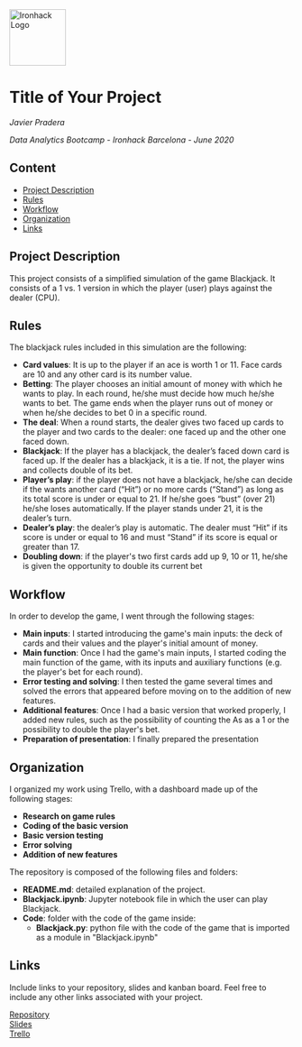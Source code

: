 <img src="https://bit.ly/2VnXWr2" alt="Ironhack Logo" width="100"/>

# Title of Your Project
*Javier Pradera*

*Data Analytics Bootcamp - Ironhack Barcelona - June 2020*

## Content
- [Project Description](#project-description)
- [Rules](#rules)
- [Workflow](#workflow)
- [Organization](#organization)
- [Links](#links)

## Project Description
This project consists of a simplified simulation of the game Blackjack. It consists of a 1 vs. 1 version in which the player (user) plays against the dealer (CPU).
## Rules
The blackjack rules included in this simulation are the following:
- **Card values**: It is up to the player if an ace is worth 1 or 11. Face cards are 10 and any other card is its number value.
- **Betting**: The player chooses an initial amount of money with which he wants to play. In each round, he/she must decide how much he/she wants to bet. The game ends when the player runs out of money or  when he/she decides to bet 0 in a specific round.
- **The deal**: When a round starts, the dealer gives two faced up cards to the player and two cards to the dealer: one faced up and the other one faced down.
- **Blackjack**: If the player has a blackjack, the dealer’s faced down card is faced up. If the dealer has a blackjack, it is a tie. If not, the player wins and collects double of its bet.
- **Player’s play**: if the player does not have a blackjack, he/she can decide if the wants another card (“Hit”) or no more cards (“Stand”) as long as its total score is under or equal to 21. If he/she goes “bust” (over 21) he/she loses automatically.  If the player stands under 21, it is the dealer’s turn.
- **Dealer’s play**: the dealer’s play is automatic. The dealer must “Hit” if its score is under or equal to 16 and must “Stand” if its score is equal or greater than 17.
- **Doubling down**: if the player's two first cards add up 9, 10 or 11, he/she is given the opportunity to double its current bet
## Workflow
In order to develop the game, I went through the following stages:
- **Main inputs**: I started introducing the game's main inputs: the deck of cards and their values and the player's initial amount of money.
- **Main function**: Once I had the game's main inputs, I started coding the main function of the game, with its inputs and auxiliary functions (e.g. the player's bet for each round).
- **Error testing and solving**: I then tested the game several times and solved the errors that appeared before moving on to the addition of new features.
- **Additional features**: Once I had a basic version that worked properly, I added new rules, such as the possibility of counting the As as a 1 or the possibility to double the player's bet.
- **Preparation of presentation**: I finally prepared the presentation

## Organization
I organized my work using Trello, with a dashboard made up of the following stages:
- **Research on game rules**
- **Coding of the basic version**
- **Basic version testing**
- **Error solving**
- **Addition of new features**

The repository is composed of the following files and folders:
- **README.md**: detailed explanation of the project.
- **Blackjack.ipynb**: Jupyter notebook file in which the user can play Blackjack.
- **Code**: folder with the code of the game inside:
    - **Blackjack.py**: python file with the code of the game that is imported as a module in "Blackjack.ipynb"


## Links
Include links to your repository, slides and kanban board. Feel free to include any other links associated with your project.

[Repository](https://github.com/javier-pradera/Project-Week-1-Build-Your-Own-Game)  
[Slides](https://slides.com/jpradera/deck/live)  
[Trello](https://trello.com/b/XL6EguFr/ironhack-project-1-blackjack)  
